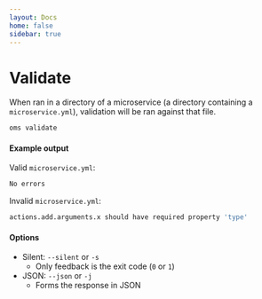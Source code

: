 ```yaml
---
layout: Docs
home: false
sidebar: true
---
```

# Validate

When ran in a directory of a microservice (a directory containing a
`microservice.yml`), validation will be ran against that file.

```sh
oms validate
```

#### Example output

Valid `microservice.yml`:

```sh
No errors
```

Invalid `microservice.yml`:

```sh
actions.add.arguments.x should have required property 'type'
```

#### Options

- Silent: `--silent` or `-s`
  - Only feedback is the exit code (`0` or `1`)
- JSON: `--json` or `-j`
  - Forms the response in JSON
